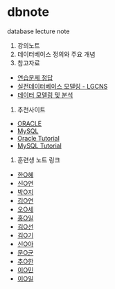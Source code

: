# dbnote
database lecture note

1. 강의노트
  1. 데이터베이스 정의와 주요 개념
1. 참고자료
  - [연습문제 정답](./reference/answer.pdf)
  - [실전데이터베이스 모델링 - LGCNS](./reference/database_modeling_lgcns.pdf)
  - [데이터 모델링 및 분석](./reference/whitten.pdf)
1. 추천사이트
  - [ORACLE](http://www.oracle.com)
  - [MySQL](http://www.mysql.com)
  - [Oracle Tutorial](http://oracletutorial.org)
  - [MySQL Tutorial](http://mysqltutorial.org)
1. 훈련생 노트 링크
  - [한O혜](https://github.com/yvette02)
  - [신O연](https://github.com/yeon0997)
  - [박O지](https://github.com/GithubEunJi)
  - [김O연](https://github.com/thdus0912)
  - [오O세](https://github.com/ohjungse)
  - [홍O일](https://github.com/rabiit-hki007)
  - [김O선](https://github.com/Goldmankim1379)
  - [김O기](https://github.com/database-sql)
  - [신O아](https://github.com/psychology81)
  - [문O균](https://github.com/moondbcloud)
  - [추O한](https://github.com/changhan-chu)
  - [이O민](https://github.com/Pen-nek)
  - [이O일](https://github.com/CJSRKSQLDOSDPTM)
